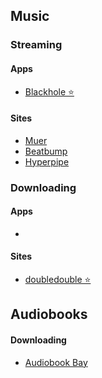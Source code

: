<!-- # Links -->

## Music

### Streaming

#### Apps
- [Blackhole ⭐](https://github.com/StarsWarrior/BlackHole)
#### Sites
- [Muer](https://muer.netlify.app/) 
- [Beatbump](https://beatbump.io/home)
- [Hyperpipe](https://hyperpipe.surge.sh/)

### Downloading

#### Apps
- 
#### Sites
- [doubledouble ⭐](https://doubledouble.top)

## Audiobooks

#### Downloading
- [Audiobook Bay](https://audiobookbay.lu/)